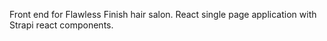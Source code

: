 Front end for Flawless Finish hair salon. React single page application with Strapi react components.
